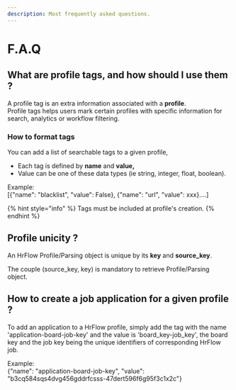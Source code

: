 ```yaml
---
description: Most frequently asked questions.
---
```


# F.A.Q

## What are profile tags, and how should I use them ?

A profile tag is an extra information associated with a **profile**.  
Profile tags helps users mark certain profiles with specific information for search, analytics or workflow filtering.

### How to format tags

You can add a list of searchable tags to a given profile,

* Each tag is defined by **name** and **value,**
* Value can be one of these data types  \(ie string, integer, float, boolean\).

Example:  
\[{"name": "blacklist", "value": False}, {"name": "url", "value": xxx}....\]

{% hint style="info" %}
Tags must be included at profile's creation.
{% endhint %}

## Profile unicity ?

An HrFlow Profile/Parsing object is unique by its **key** and **source\_key**.

The couple \(source\_key, key\) is mandatory to retrieve Profile/Parsing object.


## How to create a job application for a given profile ?

To add an application to a HrFlow profile, simply add the tag with the name 'application-board-job-key' and the value is 'board_key-job_key', the board key and the job key being the unique identifiers of corresponding HrFlow job.

Example:  
{"name": "application-board-job-key", "value": "b3cq584sqs4dvg456gddrfcsss-47dert596f6g95f3c1x2c"}
